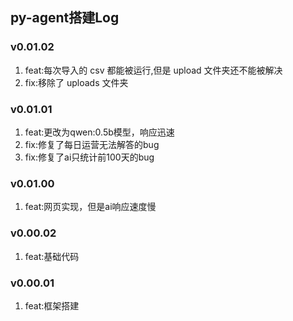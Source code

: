 ## py-agent搭建Log
### v0.01.02
1. feat:每次导入的 csv 都能被运行,但是 upload 文件夹还不能被解决
2. fix:移除了 uploads 文件夹

### v0.01.01
1. feat:更改为qwen:0.5b模型，响应迅速
2. fix:修复了每日运营无法解答的bug
3. fix:修复了ai只统计前100天的bug

### v0.01.00
1. feat:网页实现，但是ai响应速度慢

### v0.00.02
1. feat:基础代码

### v0.00.01
1. feat:框架搭建